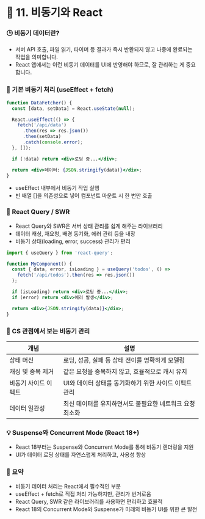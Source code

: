 # 📘 11. 비동기와 React

### 🕒 비동기 데이터란?

- 서버 API 호출, 파일 읽기, 타이머 등 결과가 즉시 반환되지 않고 나중에 완료되는 작업을 의미합니다.
- React 앱에서는 이런 비동기 데이터를 UI에 반영해야 하므로, 잘 관리하는 게 중요합니다.


### 🔧 기본 비동기 처리 (useEffect + fetch)
```jsx
function DataFetcher() {
  const [data, setData] = React.useState(null);

  React.useEffect(() => {
    fetch('/api/data')
      .then(res => res.json())
      .then(setData)
      .catch(console.error);
  }, []);

  if (!data) return <div>로딩 중...</div>;

  return <div>데이터: {JSON.stringify(data)}</div>;
}
```
- useEffect 내부에서 비동기 작업 실행
- 빈 배열 []을 의존성으로 넣어 컴포넌트 마운트 시 한 번만 호출


### 🧩 React Query / SWR
- React Query와 SWR은 서버 상태 관리를 쉽게 해주는 라이브러리
- 데이터 캐싱, 재요청, 배경 동기화, 에러 관리 등을 내장
- 비동기 상태(loading, error, success) 관리가 편리
```jsx
import { useQuery } from 'react-query';

function MyComponent() {
  const { data, error, isLoading } = useQuery('todos', () =>
    fetch('/api/todos').then(res => res.json())
  );

  if (isLoading) return <div>로딩 중...</div>;
  if (error) return <div>에러 발생</div>;

  return <div>{JSON.stringify(data)}</div>;
}
```

### 🧠 CS 관점에서 보는 비동기 관리
| 개념                 | 설명                                                       |
|----------------------|------------------------------------------------------------|
| 상태 머신            | 로딩, 성공, 실패 등 상태 전이를 명확하게 모델링            |
| 캐싱 및 중복 제거    | 같은 요청을 중복하지 않고, 효율적으로 캐시 유지            |
| 비동기 사이드 이펙트 | UI와 데이터 상태를 동기화하기 위한 사이드 이펙트 관리      |
| 데이터 일관성        | 최신 데이터를 유지하면서도 불필요한 네트워크 요청 최소화   |


### 💡 Suspense와 Concurrent Mode (React 18+)
- React 18부터는 Suspense와 Concurrent Mode를 통해 비동기 렌더링을 지원
- UI가 데이터 로딩 상태를 자연스럽게 처리하고, 사용성 향상


### 💬 요약
- 비동기 데이터 처리는 React에서 필수적인 부분
- useEffect + fetch로 직접 처리 가능하지만, 관리가 번거로움
- React Query, SWR 같은 라이브러리를 사용하면 편리하고 효율적
- React 18의 Concurrent Mode와 Suspense가 미래의 비동기 UI를 위한 큰 발전
